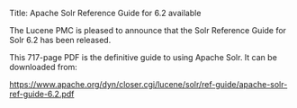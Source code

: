 Title: Apache Solr Reference Guide for 6.2 available

The Lucene PMC is pleased to announce that the Solr Reference Guide
for Solr 6.2 has been released.

This 717-page PDF is the definitive guide to using Apache Solr. It can be
downloaded from:

<https://www.apache.org/dyn/closer.cgi/lucene/solr/ref-guide/apache-solr-ref-guide-6.2.pdf>

